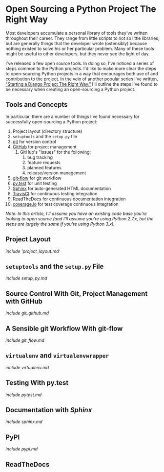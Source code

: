 # Open Sourcing a Python Project The Right Way

Most developers accumulate a personal library of tools they've written throughout 
their career. They range from little scripts to not so little libraries, but are 
generally things that the developer wrote (ostensibly) because nothing existed 
to solve his or her particular problem. Many of these tools might be useful to
other developers, but they never see the light of day. 

I've released a few open source tools. In doing so, I've noticed a series of steps 
common to the Python projects. I'd like to make more clear the steps to open-sourcing 
Python projects in a way that encourages both use of and contribution to the project. In the vein of 
another popular series I've written, ["Starting a Django Project The Right Way,"](http://www.jeffknupp.com/blog/2012/10/24/starting-a-django-14-project-the-right-way/) I'll outline the steps I've 
found to be necessary when creating an open-sourcing a Python project.

## Tools and Concepts

In particular, there are a number of things I've found necessary for
successfully open-sourcing a Python project:

1. Project layout (directory structure)
1. `setuptools` and the `setup.py` file
1. [git](http://www.git-scm.com) for version control
1. [GitHub](http://www.github.com) for project management
    1. GitHub's "Issues" for the following:
        1. bug tracking
        1. feature requests
        1. planned features
        1. release/version management
1. [git-flow](http://nvie.com/posts/a-successful-git-branching-model/) for git workflow
1. [py.test](http://www.pytest.org) for unit testing
1. [Sphinx](http://www.sphinx-doc.org) for auto-generated HTML documentation
1. [TravisCI](https://travis-ci.org/) for continuous testing integration
1. [ReadTheDocs](https://readthedocs.org) for continuous documentation integration
1. [coverage.io](http://coverage.io) for test coverage continuous integration


*Note: In this article, I'll assume you have an existing code base you're looking to open source (and I'll assume you're using Python 2.7.x, but the steps are largely the same if you're using Python 3.x).*

## Project Layout

*include 'project_layout.md'*

## `setuptools` and the `setup.py` File

*include setup_py.md*

## Source Control With Git, Project Management with GitHub

*include git_github.md*

## A Sensible git Workflow With git-flow

*include git_flow.md*

## `virtualenv` and `virtualenvwrapper`

*include virtualenv.md*

## Testing With py.test

*include pytest.md*

## Documentation with *Sphinx*

*include sphinx.md*

## PyPI

*include pypi.md*

## ReadTheDocs
